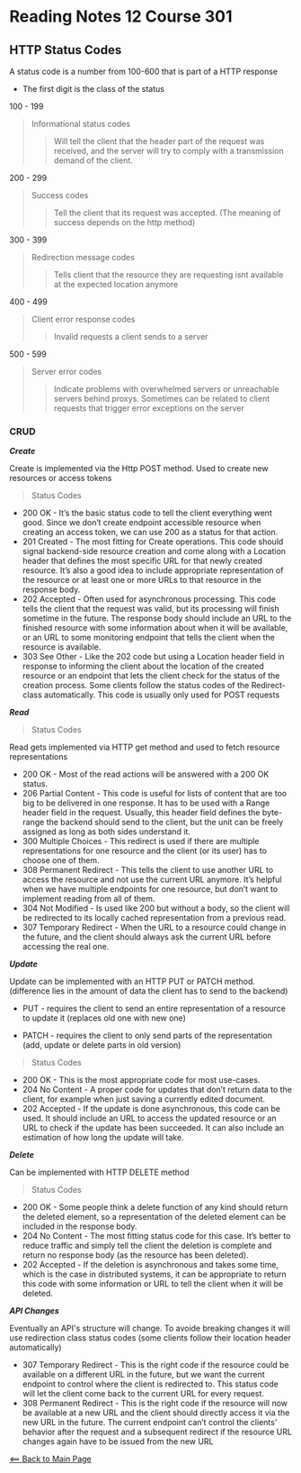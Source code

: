 # Reading Notes 12 Course 301

## HTTP Status Codes

A status code is a number from 100-600 that is part of a HTTP response

- The first digit is the class of the status

100 - 199
> Informational status codes
>> Will tell the client that the header part of the request was received, and the server will try to comply with a transmission demand of the client.

200 - 299
> Success codes
>> Tell the client that its request was accepted. (The meaning of success depends on the http method)

300 - 399
> Redirection message codes
>> Tells client that the resource they are requesting isnt available at the expected location anymore

400 - 499
> Client error response codes
>> Invalid requests a client sends to a server

500 - 599
> Server error codes
>> Indicate problems with overwhelmed servers or unreachable servers behind proxys. Sometimes can be related to client requests that trigger error exceptions on the server

### CRUD

__*Create*__

Create is implemented via the Http POST method. Used to create new resources or access tokens

> Status Codes

- 200 OK - It’s the basic status code to tell the client everything went good. Since we don’t create endpoint accessible resource when creating an access token, we can use 200 as a status for that action.
- 201 Created - The most fitting for Create operations. This code should signal backend-side resource creation and come along with a Location header that defines the most specific URL for that newly created resource. It’s also a good idea to include appropriate representation of the resource or at least one or more URLs to that resource in the response body.
- 202 Accepted - Often used for asynchronous processing. This code tells the client that the request was valid, but its processing will finish sometime in the future. The response body should include an URL to the finished resource with some information about when it will be available, or an URL to some monitoring endpoint that tells the client when the resource is available.
- 303 See Other - Like the 202 code but using a Location header field in response to informing the client about the location of the created resource or an endpoint that lets the client check for the status of the creation process. Some clients follow the status codes of the Redirect-class automatically. This code is usually only used for POST requests

__*Read*__

> Status Codes

Read gets implemented via HTTP get method and used to fetch resource representations

- 200 OK - Most of the read actions will be answered with a 200 OK status.
- 206 Partial Content - This code is useful for lists of content that are too big to be delivered in one response. It has to be used with a Range header field in the request. Usually, this header field defines the byte-range the backend should send to the client, but the unit can be freely assigned as long as both sides understand it.
- 300 Multiple Choices - This redirect is used if there are multiple representations for one resource and the client (or its user) has to choose one of them.
- 308 Permanent Redirect - This tells the client to use another URL to access the resource and not use the current URL anymore. It’s helpful when we have multiple endpoints for one resource, but don’t want to implement reading from all of them.
- 304 Not Modified - Is used like 200 but without a body, so the client will be redirected to its locally cached representation from a previous read.
- 307 Temporary Redirect - When the URL to a resource could change in the future, and the client should always ask the current URL before accessing the real one.

__*Update*__

Update can be implemented with an HTTP PUT or PATCH method. (difference lies in the amount of data the client has to send to the backend)

- PUT - requires the client to send an entire representation of a resource to update it (replaces old one with new one)

- PATCH - requires the client to only send parts of the representation (add, update or delete parts in old version)

> Status Codes

- 200 OK - This is the most appropriate code for most use-cases.
- 204 No Content - A proper code for updates that don’t return data to the client, for example when just saving a currently edited document.
- 202 Accepted - If the update is done asynchronous, this code can be used. It should include an URL to access the updated resource or an URL to check if the update has been succeeded. It can also include an estimation of how long the update will take.

__*Delete*__

Can be implemented with HTTP DELETE method

> Status Codes

- 200 OK - Some people think a delete function of any kind should return the deleted element, so a representation of the deleted element can be included in the response body.
- 204 No Content - The most fitting status code for this case. It’s better to reduce traffic and simply tell the client the deletion is complete and return no response body (as the resource has been deleted).
- 202 Accepted - If the deletion is asynchronous and takes some time, which is the case in distributed systems, it can be appropriate to return this code with some information or URL to tell the client when it will be deleted.

__*API Changes*__

Eventually an API's structure will change. To avoide breaking changes it will use redirection class status codes (some clients follow their location header automatically)

- 307 Temporary Redirect - This is the right code if the resource could be available on a different URL in the future, but we want the current endpoint to control where the client is redirected to. This status code will let the client come back to the current URL for every request.
- 308 Permanent Redirect - This is the right code if the resource will now be available at a new URL and the client should directly access it via the new URL in the future. The current endpoint can’t control the clients’ behavior after the request and a subsequent redirect if the resource URL changes again have to be issued from the new URL

[<== Back to Main Page](README.md)
